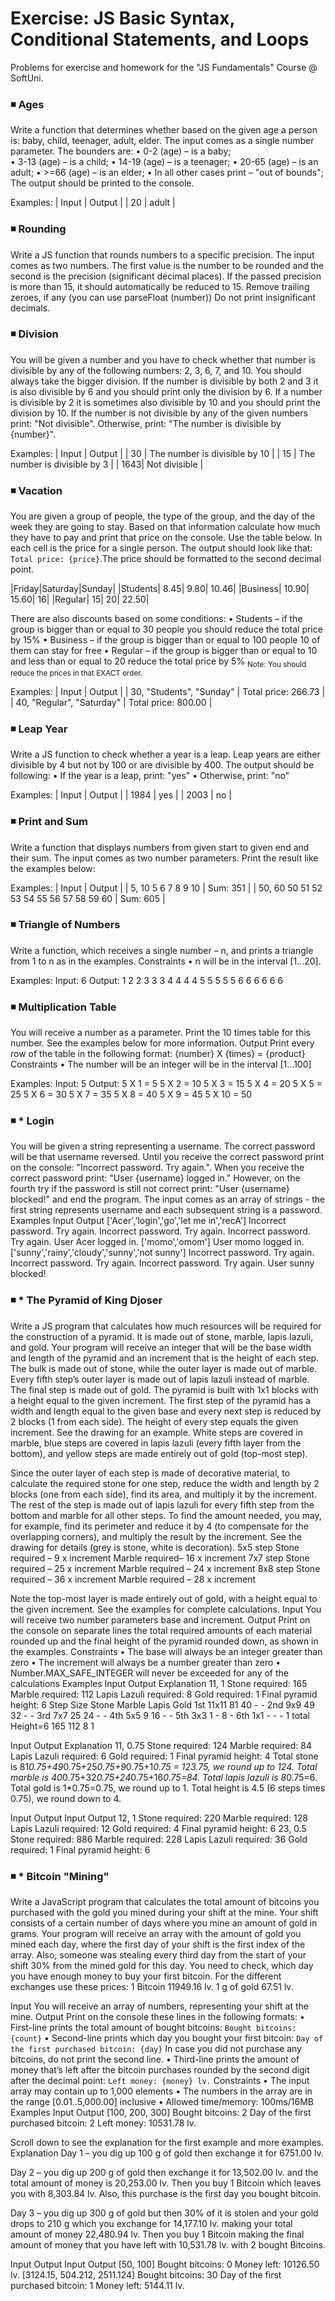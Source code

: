 # Exercise: JS Basic Syntax, Conditional Statements, and Loops

Problems for exercise and homework for the "JS Fundamentals" Course @ SoftUni.

### :black_medium_small_square: Ages

Write a function that determines whether based on the given age a person is: baby, child, teenager, adult, elder.
The input comes as a single number parameter. The bounders are:
• 0-2 (age) – is a baby;  
• 3-13 (age) – is a child;
• 14-19 (age) – is a teenager;
• 20-65 (age) – is an adult;
• >=66 (age) – is an elder;
• In all other cases print – "out of bounds";
The output should be printed to the console.

Examples:
| Input | Output |
| 20 | adult |

### :black_medium_small_square: Rounding

Write a JS function that rounds numbers to a specific precision.
The input comes as two numbers. The first value is the number to be rounded and the second is the precision (significant decimal places). If the passed precision is more than 15, it should automatically be reduced to 15.
Remove trailing zeroes, if any (you can use parseFloat (number))
Do not print insignificant decimals.

### :black_medium_small_square: Division

You will be given a number and you have to check whether that number is divisible by any of the following numbers: 2, 3, 6, 7, and 10. You should always take the bigger division.
If the number is divisible by both 2 and 3 it is also divisible by 6 and you should print only the division by 6. If a number is divisible by 2 it is sometimes also divisible by 10 and you should print the division by 10.
If the number is not divisible by any of the given numbers print: "Not divisible". Otherwise, print: "The number is divisible by {number}".

Examples:
| Input | Output |
| 30 | The number is divisible by 10 |
| 15 | The number is divisible by 3 |
| 1643| Not divisible |

### :black_medium_small_square: Vacation

You are given a group of people, the type of the group, and the day of the week they are going to stay. Based on that information calculate how much they have to pay and print that price on the console. Use the table below. In each cell is the price for a single person.
The output should look like that: `Total price: {price}`.The price should be formatted to the second decimal point.

|Friday|Saturday|Sunday|
|Students| 8.45| 9.80| 10.46|
|Business| 10.90| 15.60| 16|
|Regular| 15| 20| 22.50|

There are also discounts based on some conditions:
• Students – if the group is bigger than or equal to 30 people you should reduce the total price by 15%
• Business – if the group is bigger than or equal to 100 people 10 of them can stay for free
• Regular – if the group is bigger than or equal to 10 and less than or equal to 20 reduce the total price by 5%
<sub> Note: You should reduce the prices in that EXACT order. </sub>

Examples:
| Input | Output |
| 30, "Students", "Sunday" | Total price: 266.73 |
| 40, "Regular", "Saturday" | Total price: 800.00 |

### :black_medium_small_square: Leap Year

Write a JS function to check whether a year is a leap. Leap years are either divisible by 4 but not by 100 or are divisible by 400. The output should be following:
• If the year is a leap, print: "yes"
• Otherwise, print: "no"

Examples:
| Input | Output |
| 1984 | yes |
| 2003 | no |

### :black_medium_small_square: Print and Sum

Write a function that displays numbers from given start to given end and their sum. The input comes as two number parameters. Print the result like the examples below:

Examples:
| Input | Output |
| 5, 10 5 6 7 8 9 10 | Sum: 351 |
| 50, 60 50 51 52 53 54 55 56 57 58 59 60 | Sum: 605 |

### :black_medium_small_square: Triangle of Numbers

Write a function, which receives a single number – n, and prints a triangle from 1 to n as in the examples.
Constraints
• n will be in the interval [1...20].

Examples:
Input: 6
Output:
1
2 2
3 3 3
4 4 4 4
5 5 5 5 5
6 6 6 6 6 6

### :black_medium_small_square: Multiplication Table

You will receive a number as a parameter. Print the 10 times table for this number. See the examples below for more information.
Output
Print every row of the table in the following format:
{number} X {times} = {product}
Constraints
• The number will be an integer will be in the interval [1…100]

Examples:
Input: 5
Output:
5 X 1 = 5
5 X 2 = 10
5 X 3 = 15
5 X 4 = 20
5 X 5 = 25
5 X 6 = 30
5 X 7 = 35
5 X 8 = 40
5 X 9 = 45
5 X 10 = 50

### :black_medium_small_square: \* Login

You will be given a string representing a username. The correct password will be that username reversed. Until you receive the correct password print on the console: "Incorrect password. Try again.". When you receive the correct password print: "User {username} logged in."
However, on the fourth try if the password is still not correct print: "User {username} blocked!" and end the program.
The input comes as an array of strings - the first string represents username and each subsequent string is a password.
Examples
Input Output
['Acer','login','go','let me in','recA'] Incorrect password. Try again.
Incorrect password. Try again.
Incorrect password. Try again.
User Acer logged in.
['momo','omom'] User momo logged in.
['sunny','rainy','cloudy','sunny','not sunny'] Incorrect password. Try again.
Incorrect password. Try again.
Incorrect password. Try again.
User sunny blocked!

### :black_medium_small_square: \* The Pyramid of King Djoser

Write a JS program that calculates how much resources will be required for the construction of a pyramid. It is made out of stone, marble, lapis lazuli, and gold. Your program will receive an integer that will be the base width and length of the pyramid and an increment that is the height of each step. The bulk is made out of stone, while the outer layer is made out of marble. Every fifth step’s outer layer is made out of lapis lazuli instead of marble. The final step is made out of gold.
The pyramid is built with 1x1 blocks with a height equal to the given increment. The first step of the pyramid has a width and length equal to the given base and every next step is reduced by 2 blocks (1 from each side). The height of every step equals the given increment. See the drawing for an example. White steps are covered in marble, blue steps are covered in lapis lazuli (every fifth layer from the bottom), and yellow steps are made entirely out of gold (top-most step).

Since the outer layer of each step is made of decorative material, to calculate the required stone for one step, reduce the width and length by 2 blocks (one from each side), find its area, and multiply it by the increment. The rest of the step is made out of lapis lazuli for every fifth step from the bottom and marble for all other steps. To find the amount needed, you may, for example, find its perimeter and reduce it by 4 (to compensate for the overlapping corners), and multiply the result by the increment. See the drawing for details (grey is stone, white is decoration).
5x5 step
Stone required – 9 x increment
Marble required– 16 x increment 7x7 step
Stone required – 25 x increment
Marble required – 24 x increment 8x8 step
Stone required – 36 x increment
Marble required – 28 x increment

Note the top-most layer is made entirely out of gold, with a height equal to the given increment. See the examples for complete calculations.
Input
You will receive two number parameters base and increment.
Output
Print on the console on separate lines the total required amounts of each material rounded up and the final height of the pyramid rounded down, as shown in the examples.
Constraints
• The base will always be an integer greater than zero
• The increment will always be a number greater than zero
• Number.MAX_SAFE_INTEGER will never be exceeded for any of the calculations
Examples
Input Output Explanation
11,
1 Stone required: 165
Marble required: 112
Lapis Lazuli required: 8
Gold required: 1
Final pyramid height: 6 Step Size Stone Marble Lapis Gold
1st 11x11 81 40 - -
2nd 9x9 49 32 - -
3rd 7x7 25 24 - -
4th 5x5 9 16 - -
5th 3x3 1 - 8 -
6th 1x1 - - - 1
total Height=6 165 112 8 1

Input Output Explanation
11,
0.75 Stone required: 124
Marble required: 84
Lapis Lazuli required: 6
Gold required: 1
Final pyramid height: 4 Total stone is 81*0.75+49*0.75+25*0.75+9*0.75+1*0.75 = 123.75, we round up to 124.
Total marble is 40*0.75+32*0.75+24*0.75+16*0.75=84.
Total lapis lazuli is 8*0.75=6.
Total gold is 1\*0.75=0.75, we round up to 1.
Total height is 4.5 (6 steps times 0.75), we round down to 4.

Input Output Input Output
12,
1 Stone required: 220
Marble required: 128
Lapis Lazuli required: 12
Gold required: 4
Final pyramid height: 6 23,
0.5 Stone required: 886
Marble required: 228
Lapis Lazuli required: 36
Gold required: 1
Final pyramid height: 6

### :black_medium_small_square: \* Bitcoin "Mining"

Write a JavaScript program that calculates the total amount of bitcoins you purchased with the gold you mined during your shift at the mine. Your shift consists of a certain number of days where you mine an amount of gold in grams. Your program will receive an array with the amount of gold you mined each day, where the first day of your shift is the first index of the array. Also, someone was stealing every third day from the start of your shift 30% from the mined gold for this day. You need to check, which day you have enough money to buy your first bitcoin. For the different exchanges use these prices:
1 Bitcoin 11949.16 lv.
1 g of gold 67.51 lv.

Input
You will receive an array of numbers, representing your shift at the mine.
Output
Print on the console these lines in the following formats:
• First-line prints the total amount of bought bitcoins:
`Bought bitcoins: {count}`
• Second-line prints which day you bought your first bitcoin:
`Day of the first purchased bitcoin: {day}`
In case you did not purchase any bitcoins, do not print the second line.
• Third-line prints the amount of money that’s left after the bitcoin purchases rounded by the second digit after the decimal point:
`Left money: {money} lv.`
Constraints
• The input array may contain up to 1,000 elements
• The numbers in the array are in the range [0.01..5,000.00] inclusive
• Allowed time/memory: 100ms/16MB
Examples
Input Output
[100, 200, 300] Bought bitcoins: 2
Day of the first purchased bitcoin: 2
Left money: 10531.78 lv.

Scroll down to see the explanation for the first example and more examples.
Explanation
Day 1 – you dig up 100 g of gold then exchange it for 6751.00 lv.

Day 2 – you dig up 200 g of gold then exchange it for 13,502.00 lv. and the total amount of money is 20,253.00 lv. Then you buy 1 Bitcoin which leaves you with 8,303.84 lv. Also, this purchase is the first day you bought bitcoin.

Day 3 – you dig up 300 g of gold but then 30% of it is stolen and your gold drops to 210 g which you exchange for 14,177.10 lv. making your total amount of money 22,480.94 lv. Then you buy 1 Bitcoin making the final amount of money that you have left with 10,531.78 lv. with 2 bought Bitcoins.

Input Output Input Output
[50, 100] Bought bitcoins: 0
Money left: 10126.50 lv. [3124.15, 504.212, 2511.124] Bought bitcoins: 30
Day of the first purchased bitcoin: 1
Money left: 5144.11 lv.
